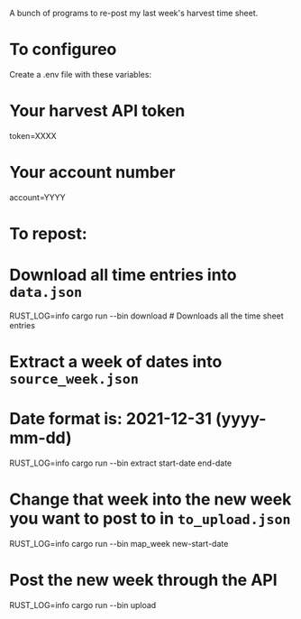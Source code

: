 A bunch of programs to re-post my last week's harvest time sheet.

# To configureo

Create a .env file with these variables:

# Your harvest API token
token=XXXX
# Your account number 
account=YYYY


# To repost: 

# Download all time entries into `data.json`
RUST_LOG=info cargo run --bin download # Downloads all the time sheet entries

# Extract a week of dates into `source_week.json`
# Date format is: 2021-12-31 (yyyy-mm-dd)
RUST_LOG=info cargo run --bin extract  start-date end-date

# Change that week into the new week you want to post to in `to_upload.json`
RUST_LOG=info cargo run --bin map_week new-start-date

# Post the new week through the API
RUST_LOG=info cargo run --bin upload
